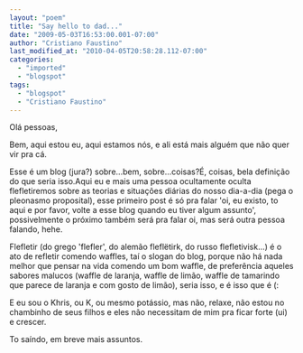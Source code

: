 ```yaml
---
layout: "poem"
title: "Say hello to dad..."
date: "2009-05-03T16:53:00.001-07:00"
author: "Cristiano Faustino"
last_modified_at: "2010-04-05T20:58:28.112-07:00"
categories:
  - "imported"
  - "blogspot"
tags:
  - "blogspot"
  - "Cristiano Faustino"
---
```


Olá pessoas,

Bem, aqui estou eu, aqui estamos nós, e ali está mais alguém que não quer vir pra cá.

Esse é um blog (jura?) sobre...bem, sobre...coisas?É, coisas, bela definição do que seria isso.Aqui eu e mais uma pessoa ocultamente oculta flefletiremos sobre as teorias e situações diárias do nosso dia-a-dia (pega o pleonasmo proposital), esse primeiro post é só pra falar 'oi, eu existo, to aqui e por favor, volte a esse blog quando eu tiver algum assunto', possivelmente o próximo também será pra falar oi, mas será outra pessoa falando, hehe.

Flefletir (do grego 'flefler', do alemão fleflëtirk, do russo flefletivisk...) é o ato de refletir comendo waffles, taí o slogan do blog, porque não há nada melhor que pensar na vida comendo um bom waffle, de preferência aqueles sabores malucos (waffle de laranja, waffle de limão, waffle de tamarindo que parece de laranja e com gosto de limão), seria isso, e é isso que é (:

E eu sou o Khris, ou K, ou mesmo potássio, mas não, relaxe, não estou no chambinho de seus filhos e eles não necessitam de mim pra ficar forte (ui) e crescer.

To saíndo, em breve mais assuntos.